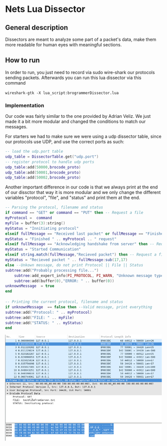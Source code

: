 # Nets Lua Dissector


## General description
Dissectors are meant to analyze some part of a packet's data, make them more readable for 
human eyes with meaningful sections.


## How to run
In order to run, you just need to record via sudo wire-shark our protocols sending packets.
Afterwards you can run this lua dissector via this command

``wireshark-gtk -X lua_script:brogrammerDissector.lua``

### Implementation
Our code was fairly similar to the one provided by Adrian Veliz. We just made it a bit more
modular and changed the conditions to match our messages.

For starters we had to make sure we were using a udp dissector table, since our protocols
use UDP, and use the correct ports as such:

```lua
-- load the udp.port table 
udp_table = DissectorTable.get("udp.port") 
-- register protocol to handle udp ports 
udp_table:add(50000,brocode_proto) 
udp_table:add(50001,brocode_proto) 
udp_table:add(50002,brocode_proto)

```
Another important difference in our code is that we always print at the end of our dissctor
that way it is more modular and we only change the different variables "protocol", "file",
and "status" and print them at the end.

```lua
-- Parsing the protocol, filename and status 
if command == "GET" or command == "PUT" then -- Request a file
myProtocol =  command
myFile = buffer(3):string()
myStatus = "Innitiating protocol"
elseif fullMessage == "Received last packet" or fullMessage == "Finished!" then -- Request a file
myStatus = "Finished " .. myProtocol .. " request"
elseif fullMessage == "Acknowledging handshake from server" then -- Request a file
myStatus = "Started Communication"
elseif string.match(fullMessage,"Recieved packet") then -- Request a file
myStatus = "Recieved packet " .. fullMessage:sub(17,17)
else --Unkown message, do not print Protocol || File || Status
subtree:add("Probably processing file...")
    subtree:add_expert_info(PI_PROTOCOL, PI_WARN, "Unknown message type")
    subtree:add(buffer(0),"ERROR: " .. buffer(0))
unknownMessage  = true
end

-- Printing the current protocol, filename and status
if unknownMessage  == false then --Valid message, print everything 
subtree:add("Protocol: " .. myProtocol)
subtree:add("FILE: " .. myFile)
subtree:add("STATUS: " .. myStatus)
end

```

![Screenshot of our dissector in wireshark](ss.png)
